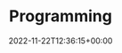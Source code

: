 ---
weight: 203
title: "Programming"
description: "Programming Languages"
icon: code
date: 2022-11-22T12:36:15+00:00
lastmod: 2022-11-22T12:36:15+00:00
draft: false
images: []
---